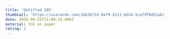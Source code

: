```yaml
---
title: 'Untitled 185'
thumbnail: 'https://ucarecdn.com/16b3672d-8a79-4112-b634-5cef9f8d51ab/'
date: 2016-06-25T21:00:29.000Z
material: Ink on paper
rating: 2
---
```

